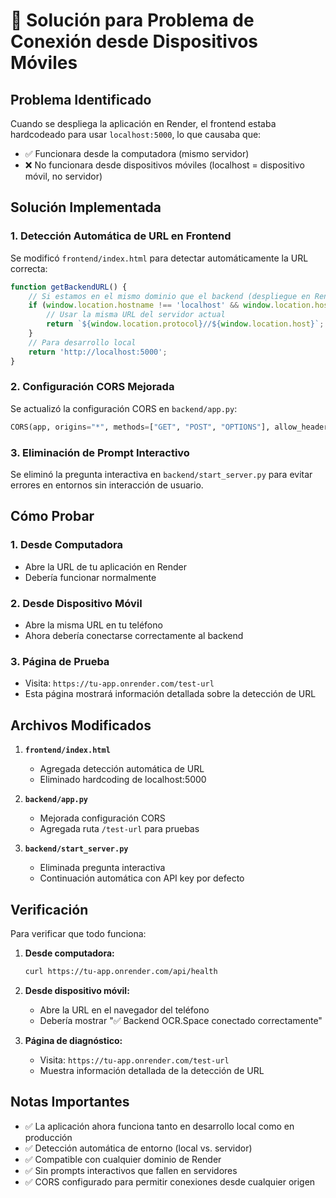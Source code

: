 # 🔧 Solución para Problema de Conexión desde Dispositivos Móviles

## Problema Identificado
Cuando se despliega la aplicación en Render, el frontend estaba hardcodeado para usar `localhost:5000`, lo que causaba que:
- ✅ Funcionara desde la computadora (mismo servidor)
- ❌ No funcionara desde dispositivos móviles (localhost = dispositivo móvil, no servidor)

## Solución Implementada

### 1. Detección Automática de URL en Frontend
Se modificó `frontend/index.html` para detectar automáticamente la URL correcta:

```javascript
function getBackendURL() {
    // Si estamos en el mismo dominio que el backend (despliegue en Render)
    if (window.location.hostname !== 'localhost' && window.location.hostname !== '127.0.0.1') {
        // Usar la misma URL del servidor actual
        return `${window.location.protocol}//${window.location.host}`;
    }
    // Para desarrollo local
    return 'http://localhost:5000';
}
```

### 2. Configuración CORS Mejorada
Se actualizó la configuración CORS en `backend/app.py`:

```python
CORS(app, origins="*", methods=["GET", "POST", "OPTIONS"], allow_headers=["Content-Type", "Authorization"])
```

### 3. Eliminación de Prompt Interactivo
Se eliminó la pregunta interactiva en `backend/start_server.py` para evitar errores en entornos sin interacción de usuario.

## Cómo Probar

### 1. Desde Computadora
- Abre la URL de tu aplicación en Render
- Debería funcionar normalmente

### 2. Desde Dispositivo Móvil
- Abre la misma URL en tu teléfono
- Ahora debería conectarse correctamente al backend

### 3. Página de Prueba
- Visita: `https://tu-app.onrender.com/test-url`
- Esta página mostrará información detallada sobre la detección de URL

## Archivos Modificados

1. **`frontend/index.html`**
   - Agregada detección automática de URL
   - Eliminado hardcoding de localhost:5000

2. **`backend/app.py`**
   - Mejorada configuración CORS
   - Agregada ruta `/test-url` para pruebas

3. **`backend/start_server.py`**
   - Eliminada pregunta interactiva
   - Continuación automática con API key por defecto

## Verificación

Para verificar que todo funciona:

1. **Desde computadora:**
   ```bash
   curl https://tu-app.onrender.com/api/health
   ```

2. **Desde dispositivo móvil:**
   - Abre la URL en el navegador del teléfono
   - Debería mostrar "✅ Backend OCR.Space conectado correctamente"

3. **Página de diagnóstico:**
   - Visita: `https://tu-app.onrender.com/test-url`
   - Muestra información detallada de la detección de URL

## Notas Importantes

- ✅ La aplicación ahora funciona tanto en desarrollo local como en producción
- ✅ Detección automática de entorno (local vs. servidor)
- ✅ Compatible con cualquier dominio de Render
- ✅ Sin prompts interactivos que fallen en servidores
- ✅ CORS configurado para permitir conexiones desde cualquier origen 